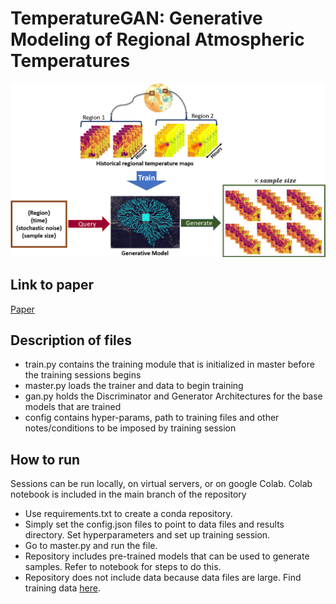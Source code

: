 # TemperatureGAN: Generative Modeling of Regional Atmospheric Temperatures


![Framework_model.png](docs_images%2FFramework_model.png)

## Link to paper
[Paper](https://arxiv.org/abs/2306.17248)

## Description of files
- train.py contains the training module that is initialized in master before the  training sessions begins
- master.py loads the trainer and data to begin training
- gan.py holds the Discriminator and Generator Architectures for the base models that are trained
- config contains hyper-params, path to training files and other notes/conditions to be imposed by training session

## How to run
Sessions can be run locally, on virtual servers, or on google Colab. Colab notebook is included in the main branch of the repository
- Use requirements.txt to create a conda repository.
- Simply set the config.json files to point to data files and results directory. Set hyperparameters and set up training session.
- Go to master.py and run the file.
- Repository includes pre-trained models that can be used to generate samples. Refer to notebook for steps to do this.
- Repository does not include data because data files are large. Find training data [here](https://data.mendeley.com/datasets/9k892pzkfx/1).
